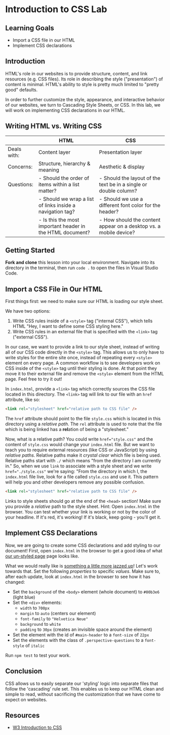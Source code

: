 # Introduction to CSS Lab

## Learning Goals

- Import a CSS file in our HTML
- Implement CSS declarations

## Introduction

HTML's role in our websites is to provide structure, content, and link resources
(e.g. CSS files). Its role in describing the style ("presentation") of content
is minimal. HTML's ability to style is pretty much limited to "pretty good"
defaults.

In order to further customize the style, appearance, and interactive behavior of
our websites, we turn to Cascading Style Sheets, or CSS. In this lab, we will
work on implementing CSS declarations in our HTML.

## Writing HTML vs. Writing CSS

|             | HTML | CSS |
| ----------- | ---- | --- |
| Deals with: | Content layer                                             | Presentation layer                                               |
| Concerns:   | Structure, hierarchy & meaning                            | Aesthetic & display                                              |
| Questions:  | - Should the order of items within a list matter?         | - Should the layout of the text be in a single or double column? |
|             | - Should we wrap a list of links inside a navigation tag? | - Should we use a different font color for the header?           |
|             | - Is this the most important header in the HTML document? | - How should the content appear on a desktop vs. a mobile device?  |

## Getting Started

**Fork and clone** this lesson into your local environment. Navigate into its
directory in the terminal, then run `code .` to open the files in Visual Studio
Code.

## Import a CSS File in Our HTML

First things first: we need to make sure our HTML is loading our style sheet.

We have two options:

1. Write CSS rules inside of a `<style>` tag ("internal CSS"), which tells HTML
   "Hey, I want to define some CSS styling here."
2. Write CSS rules in an external file that is specified with the `<link>` tag
   ("external CSS").

In our case, we want to provide a link to our style sheet, instead of writing
all of our CSS code directly in the `<style>` tag. This allows us to only have
to write styles for the entire site once, instead of repeating every `<style>`
element on every page. A common workflow is to see developers work on CSS inside
of the `<style>` tag until their styling is done. At that point they move it to
their external file and remove the `<style>` element from the HTML page. Feel
free to try it out!

In `index.html`, provide a `<link>` tag which correctly sources the CSS file
located in this directory. The `<link>` tag will link to our file with an `href`
attribute, like so:

```html
<link rel="stylesheet" href="relative path to CSS file" />
```

The `href` attribute should point to the file `style.css` which is located in
this directory using a _relative path_. The `rel` attribute is used to note that
the file which is being linked has a **rel**ation of being a "stylesheet."

Now, what is a relative path? You could write `href="style.css"` and the content
of `style.css` would change your `index.html` file. But we want to teach you to
require external resources (like CSS or JavaScript) by using _relative paths_.
Relative paths make it _crystal clear_ which file is being used. Relative paths
start with `./` which means "from the directory I am currently in." So, when we
use `link` to associate with a style sheet and we write `href="./style.css"`
we're saying: "From the directory in which I, the `index.html` file live, look
for a file called `style.css` and use it. This pattern will help you and other
developers remove any possible confusion.

```html
<link rel="stylesheet" href="relative path to CSS file" />
```

Links to style sheets should go at the end of the `<head>` section! Make sure
you provide a _relative_ path to the style sheet. Hint: Open `index.html` in the
browser. You can test whether your link is working or not by the color of your
headline. If it's red, it's working! If it's black, keep going - you'll get it.

## Implement CSS Declarations

Now, we are going to create some CSS declarations and add styling to our
document! First, open `index.html` in the browser to get a good idea of what
[our un-styled page][un-styled] page looks like.

What we would really like is [something a little more jazzed up][styled]! Let's
work towards that. Set the following _properties_ to specific _values_. Make
sure to, after each update, look at `index.html` in the browser to see how it
has changed:

- Set the `background` of the `<body>` element (whole document) to `#00b3e6`
  (light blue)
- Set the `<div>` elements:
  - `width` to `700px`
  - `margin` to `auto` (centers our element)
  - `font-family` to `"Helvetica Neue"`
  - `background` to `white`
  - `padding` to `30px` (creates an invisible space around the element)
- Set the element with the id of `#main-header` to a `font-size` of `22px`
- Set the elements with the class of `.perspective-questions` to a `font-style`
  of `italic`

Run `npm test` to test your work.

## Conclusion

CSS allows us to easily separate our 'styling' logic into separate files that
follow the 'cascading' rule set. This enables us to keep our HTML clean and
simple to read, without sacrificing the customization that we have come to
expect on websites.

## Resources

- [W3 Introduction to CSS](https://www.w3schools.com/Css/css_intro.asp)

[un-styled]:
  https://curriculum-content.s3.amazonaws.com/web-development/unstyled-codepen.jpeg
[styled]:
  https://curriculum-content.s3.amazonaws.com/web-development/styled-intro-to-css.png
